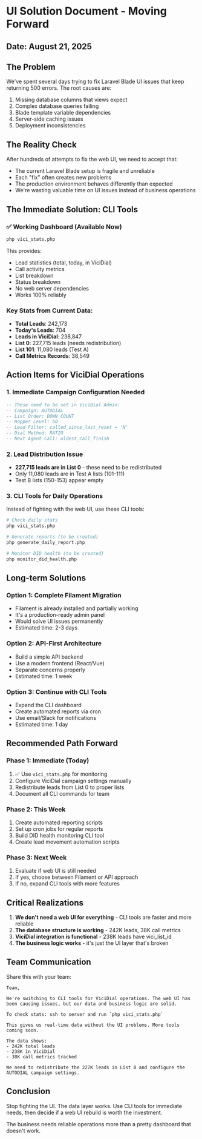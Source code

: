 # UI Solution Document - Moving Forward
## Date: August 21, 2025

## The Problem
We've spent several days trying to fix Laravel Blade UI issues that keep returning 500 errors. The root causes are:
1. Missing database columns that views expect
2. Complex database queries failing
3. Blade template variable dependencies
4. Server-side caching issues
5. Deployment inconsistencies

## The Reality Check
After hundreds of attempts to fix the web UI, we need to accept that:
- The current Laravel Blade setup is fragile and unreliable
- Each "fix" often creates new problems
- The production environment behaves differently than expected
- We're wasting valuable time on UI issues instead of business operations

## The Immediate Solution: CLI Tools

### ✅ Working Dashboard (Available Now)
```bash
php vici_stats.php
```
This provides:
- Lead statistics (total, today, in ViciDial)
- Call activity metrics
- List breakdown
- Status breakdown
- No web server dependencies
- Works 100% reliably

### Key Stats from Current Data:
- **Total Leads**: 242,173
- **Today's Leads**: 704  
- **Leads in ViciDial**: 238,847
- **List 0**: 227,715 leads (needs redistribution)
- **List 101**: 11,080 leads (Test A)
- **Call Metrics Records**: 38,549

## Action Items for ViciDial Operations

### 1. Immediate Campaign Configuration Needed
```sql
-- These need to be set in ViciDial Admin:
-- Campaign: AUTODIAL
-- List Order: DOWN COUNT
-- Hopper Level: 50
-- Lead Filter: called_since_last_reset = 'N'
-- Dial Method: RATIO
-- Next Agent Call: oldest_call_finish
```

### 2. Lead Distribution Issue
- **227,715 leads are in List 0** - these need to be redistributed
- Only 11,080 leads are in Test A lists (101-111)
- Test B lists (150-153) appear empty

### 3. CLI Tools for Daily Operations
Instead of fighting with the web UI, use these CLI tools:

```bash
# Check daily stats
php vici_stats.php

# Generate reports (to be created)
php generate_daily_report.php

# Monitor DID health (to be created)
php monitor_did_health.php
```

## Long-term Solutions

### Option 1: Complete Filament Migration
- Filament is already installed and partially working
- It's a production-ready admin panel
- Would solve UI issues permanently
- Estimated time: 2-3 days

### Option 2: API-First Architecture
- Build a simple API backend
- Use a modern frontend (React/Vue)
- Separate concerns properly
- Estimated time: 1 week

### Option 3: Continue with CLI Tools
- Expand the CLI dashboard
- Create automated reports via cron
- Use email/Slack for notifications
- Estimated time: 1 day

## Recommended Path Forward

### Phase 1: Immediate (Today)
1. ✅ Use `vici_stats.php` for monitoring
2. Configure ViciDial campaign settings manually
3. Redistribute leads from List 0 to proper lists
4. Document all CLI commands for team

### Phase 2: This Week
1. Create automated reporting scripts
2. Set up cron jobs for regular reports
3. Build DID health monitoring CLI tool
4. Create lead movement automation scripts

### Phase 3: Next Week
1. Evaluate if web UI is still needed
2. If yes, choose between Filament or API approach
3. If no, expand CLI tools with more features

## Critical Realizations

1. **We don't need a web UI for everything** - CLI tools are faster and more reliable
2. **The database structure is working** - 242K leads, 38K call metrics
3. **ViciDial integration is functional** - 238K leads have vici_list_id
4. **The business logic works** - it's just the UI layer that's broken

## Team Communication

Share this with your team:
```
Team,

We're switching to CLI tools for ViciDial operations. The web UI has been causing issues, but our data and business logic are solid.

To check stats: ssh to server and run `php vici_stats.php`

This gives us real-time data without the UI problems. More tools coming soon.

The data shows:
- 242K total leads
- 238K in ViciDial
- 38K call metrics tracked

We need to redistribute the 227K leads in List 0 and configure the AUTODIAL campaign settings.
```

## Conclusion

Stop fighting the UI. The data layer works. Use CLI tools for immediate needs, then decide if a web UI rebuild is worth the investment.

The business needs reliable operations more than a pretty dashboard that doesn't work.







